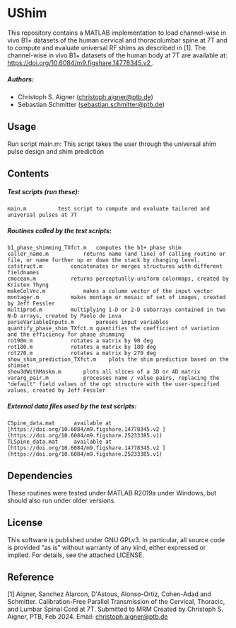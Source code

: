 # UShim

This repository contains a MATLAB implementation to load channel-wise in vivo B1+ datasets of the human cervical and thoracolumbar spine at 7T and to compute and evaluate universal RF shims as described in [1]. The channel-wise in vivo B1+ datasets of the human body at 7T are available at: [https://doi.org/10.6084/m9.figshare.14778345.v2 ](https://doi.org/10.6084/m9.figshare.25233385.v1).


##### Authors:
- Christoph S. Aigner  (<christoph.aigner@ptb.de>)
- Sebastian Schmitter  (<sebastian.schmitter@ptb.de>)

Usage
--------

Run script main.m: This script takes the user through the universal shim pulse design and shim prediction


Contents
--------

##### Test scripts (run these):
    main.m          test script to compute and evaluate tailored and universal pulses at 7T

##### Routines called by the test scripts:
    b1_phase_shimming_TXfct.m 	computes the b1+ phase shim
    caller_name.m			returns name (and line) of calling routine or file, or name further up or down the stack by changing level.
    catstruct.m			concatenates or merges structures with different fieldnames
    cmocean.m			returns perceptually-uniform colormaps, created by Kristen Thyng
    makeColVec.m			makes a column vector of the input vector
    montager.m			makes montage or mosaic of set of images, created by Jeff Fessler
    multiprod.m			multiplying 1-D or 2-D subarrays contained in two N-D arrays, created by Paolo de Leva
    parseVariableInputs.m		pareses input variables
    quantify_phase_shim_TXfct.m	quantifies the coefficient of variation and the efficiency for phase shimming
    rot90m.m 			rotates a matrix by 90 deg
    rot180.m			rotates a matrix by 180 deg
    rot270.m			rotates a matrix by 270 deg
    show_shim_prediction_TXfct.m	plots the shim prediction based on the shimset 
    show3dWithMaskm.m		plots all slices of a 3D or 4D matrix
    vararg_pair.m			processes name / value pairs, replacing the "default" field values of the opt structure with the user-specified values, created by Jeff Fessler
    
##### External data files used by the test scripts:
    CSpine_data.mat      available at [https://doi.org/10.6084/m9.figshare.14778345.v2 ](https://doi.org/10.6084/m9.figshare.25233385.v1)
    TLSpine_data.mat     available at [https://doi.org/10.6084/m9.figshare.14778345.v2 ](https://doi.org/10.6084/m9.figshare.25233385.v1)
    
Dependencies
------------
These routines were tested under MATLAB R2019a under Windows, but should also run under older versions.

License
-------

This software is published under GNU GPLv3. 
In particular, all source code is provided "as is" without warranty of any kind, either expressed or implied. 
For details, see the attached LICENSE.

Reference
---------

[1] Aigner, Sanchez Alarcon, D'Astous, Alonso-Ortiz, Cohen-Adad and Schmitter. Calibration-Free Parallel Transmission of the Cervical, Thoracic, and Lumbar Spinal Cord at 7T. Submitted to MRM
Created by Christoph S. Aigner, PTB, Feb 2024.
Email: christoph.aigner@ptb.de
